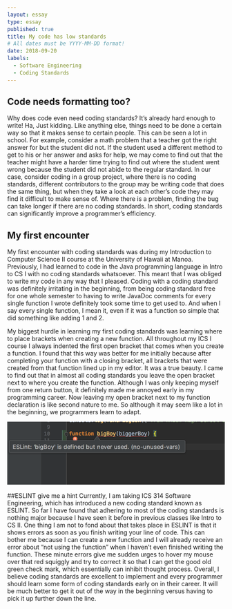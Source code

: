 ```yaml
---
layout: essay
type: essay
published: true
title: My code has low standards
# All dates must be YYYY-MM-DD format!
date: 2018-09-20
labels:
  - Software Engineering
  - Coding Standards
---
```


## Code needs formatting too?

Why does code even need coding standards? It’s already hard enough to write! Ha, Just kidding. Like anything else, things need to be done a certain way so that it makes sense to certain people. This can be seen a lot in school. For example, consider a math problem that a teacher got the right answer for but the student did not. If the student used a different method to get to his or her answer and asks for help, we may come to find out that the teacher might have a harder time trying to find out where the student went wrong because the student did not abide to the regular standard. In our case, consider coding in a group project, where there is no coding standards, different contributors to the group may be writing code that does the same thing, but when they take a look at each other’s code they may find it difficult to make sense of. Where there is a problem, finding the bug can take longer if there are no coding standards. In short, coding standards can significantly improve a programmer’s efficiency.

## My first encounter
My first encounter with coding standards was during my Introduction to Computer Science II course at the University of Hawaii at Manoa. Previously, I had learned to code in the Java programming language in Intro to CS I with no coding standards whatsoever. This meant that I was obliged to write my code in any way that I pleased. Coding with a coding standard was definitely irritating in the beginning, from being coding standard free for one whole semester to having to write JavaDoc comments for every single function I wrote definitely took some time to get used to. And when I say every single function, I mean it, even if it was a function so simple that did something like adding 1 and 2. 

My biggest hurdle in learning my first coding standards was learning where to place brackets when creating a new function. All throughout my ICS I course I always indented the first open bracket that comes when you create a function. I found that this way was better for me initially because after completing your function with a closing bracket, all brackets that were created from that function lined up in my editor. It was a true beauty. I came to find out that in almost all coding standards you leave the open bracket next to where you create the function. Although I was only keeping myself from one return button, it definitely made me annoyed early in my programming career. Now leaving my open bracket next to my function declaration is like second nature to me. So although it may seem like a lot in the beginning, we programmers learn to adapt.

<img class="ui medium left floated image" src="../images/whatisthefunction.png">

##ESLINT give me a hint
Currently, I am taking ICS 314 Software Engineering, which has introduced a new coding standard known as ESLINT. So far I have found that adhering to most of the coding standards is nothing major because I have seen it before in previous classes like Intro to CS II. One thing I am not to fond about that takes place in ESLINT is that it shows errors as soon as you finish writing your line of code. This can bother me because I can create a new function and I will already receive an error about “not using the function” when I haven’t even finished writing the function. These minute errors give me sudden urges to hover my mouse over that red squiggly and try to correct it so that I can get the good old green check mark, which essentially can inhibit thought process. 
Overall, I believe coding standards are excellent to implement and every programmer should learn some form of coding standards early on in their career. It will be much better to get it out of the way in the beginning versus having to pick it up further down the line. 
